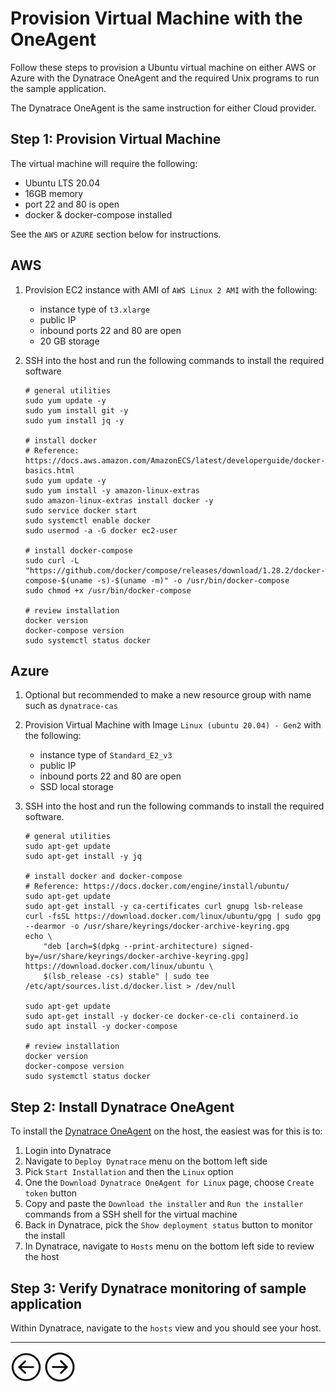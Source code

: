 # Provision Virtual Machine with the OneAgent

Follow these steps to provision a Ubuntu virtual machine on either AWS or Azure with the Dynatrace OneAgent and the required Unix programs to run the sample application.  

The Dynatrace OneAgent is the same instruction for either Cloud provider. 

## Step 1: Provision Virtual Machine

The virtual machine will require the following:
* Ubuntu LTS 20.04
* 16GB memory
* port 22 and 80 is open
* docker & docker-compose installed

See the `AWS` or `AZURE` section below for instructions.

## AWS

1. Provision EC2 instance with AMI of `AWS Linux 2 AMI` with the following:

    * instance type of `t3.xlarge`
    * public IP
    * inbound ports 22 and 80 are open
    * 20 GB storage 

1. SSH into the host and run the following commands to install the required software

    ```
    # general utilities
    sudo yum update -y
    sudo yum install git -y
    sudo yum install jq -y

    # install docker
    # Reference: https://docs.aws.amazon.com/AmazonECS/latest/developerguide/docker-basics.html
    sudo yum update -y
    sudo yum install -y amazon-linux-extras
    sudo amazon-linux-extras install docker -y
    sudo service docker start
    sudo systemctl enable docker
    sudo usermod -a -G docker ec2-user

    # install docker-compose
    sudo curl -L "https://github.com/docker/compose/releases/download/1.28.2/docker-compose-$(uname -s)-$(uname -m)" -o /usr/bin/docker-compose
    sudo chmod +x /usr/bin/docker-compose

    # review installation
    docker version
    docker-compose version
    sudo systemctl status docker
    ```

## Azure

1. Optional but recommended to make a new resource group with name such as `dynatrace-cas`

1. Provision Virtual Machine with Image `Linux (ubuntu 20.04) - Gen2` with the following:

    * instance type of `Standard_E2_v3`
    * public IP
    * inbound ports 22 and 80 are open
    * SSD local storage

1. SSH into the host and run the following commands to install the required software.

    ```
    # general utilities
    sudo apt-get update
    sudo apt-get install -y jq

    # install docker and docker-compose
    # Reference: https://docs.docker.com/engine/install/ubuntu/
    sudo apt-get update
    sudo apt-get install -y ca-certificates curl gnupg lsb-release
    curl -fsSL https://download.docker.com/linux/ubuntu/gpg | sudo gpg --dearmor -o /usr/share/keyrings/docker-archive-keyring.gpg
    echo \
        "deb [arch=$(dpkg --print-architecture) signed-by=/usr/share/keyrings/docker-archive-keyring.gpg] https://download.docker.com/linux/ubuntu \
        $(lsb_release -cs) stable" | sudo tee /etc/apt/sources.list.d/docker.list > /dev/null

    sudo apt-get update
    sudo apt-get install -y docker-ce docker-ce-cli containerd.io
    sudo apt install -y docker-compose

    # review installation
    docker version
    docker-compose version
    sudo systemctl status docker
    ```

## Step 2: Install Dynatrace OneAgent

To install the [Dynatrace OneAgent](https://www.dynatrace.com/support/help/setup-and-configuration/dynatrace-oneagent) on the host, the easiest was for this is to:

1. Login into Dynatrace
1. Navigate to `Deploy Dynatrace` menu on the bottom left side
1. Pick `Start Installation` and then the `Linux` option
1. One the `Download Dynatrace OneAgent for Linux` page, choose `Create token` button
1. Copy and paste the `Download the installer` and `Run the installer` commands from a SSH shell for the virtual machine
1. Back in Dynatrace, pick the `Show deployment status` button to monitor the install
1. In Dynatrace, navigate to `Hosts` menu on the bottom left side to review the host

## Step 3: Verify Dynatrace monitoring of sample application

Within Dynatrace, navigate to the `hosts` view and you should see your host.

<hr>

[<img src="images/prev.png" width="50px" height="50"/>](README.md) [<img src="images/next.png" width="50px" height="50"/>](SETUP.md)